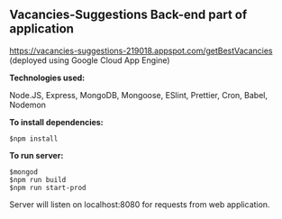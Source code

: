 ## Vacancies-Suggestions Back-end part of application
https://vacancies-suggestions-219018.appspot.com/getBestVacancies   (deployed using Google Cloud App Engine)

**Technologies used:**

Node.JS, Express, MongoDB, Mongoose, ESlint, Prettier, Cron, Babel, Nodemon

**To install dependencies:**
```
$npm install
```

**To run server:**
```
$mongod
$npm run build
$npm run start-prod
```

Server will listen on localhost:8080 for requests from web application.
